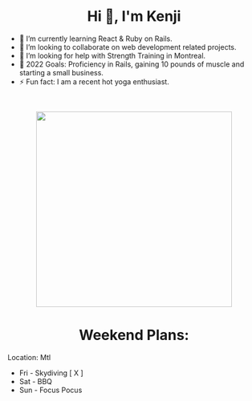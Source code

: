 <h1 align="center">Hi 👋, I'm Kenji</h1>

- 🌱 I’m currently learning React & Ruby on Rails.
- 👯 I’m looking to collaborate on web development related projects.
- 🤔 I’m looking for help with Strength Training in Montreal.
- 🥅 2022 Goals: Proficiency in Rails, gaining 10 pounds of muscle and starting a small business.
- ⚡ Fun fact: I am a recent hot yoga enthusiast.
 
<br>
<p align=center>
  <div align=center>
    <a href="https://github.com/anuraghazra/github-readme-stats" title="Go to Source">
      <img align="center" width=390 src="https://github-readme-stats.vercel.app/api?username=KenjiDuggan&show_icons=true&theme=react&border_color=61dafb&hide_border=true" />
    </a>
  </div>
</p>

<div>
  <h1 align=center>Weekend Plans:</h1>
  <div>Location: Mtl</div>
  <ul>
   <li>Fri - Skydiving [ X ]</li>
   <li>Sat - BBQ</li>
   <li>Sun - Focus Pocus</li>
  </ul>
</div>
